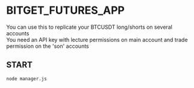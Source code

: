 # BITGET_FUTURES_APP
 
You can use this to replicate your BTCUSDT long/shorts on several accounts\
You need an API key with lecture permissions on main account and trade permission on the 'son' accounts

## START

```bash
node manager.js
```
